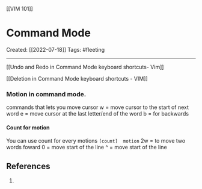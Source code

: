 [[VIM 101]]

# Command Mode
Created:  [[2022-07-18]]
Tags: #fleeting 

---
[[Undo and Redo in Command Mode keyboard shortcuts- Vim]]

[[Deletion in Command Mode keyboard shortcuts - VIM]]




### Motion in command mode.
commands that lets you move cursor
w = move cursor to the start of next word
e = move cursor at the last letter/end of the word
b = for backwards

#### Count for motion 
You can use count for every motions
`[count]  motion`
2w = to move two words foward
0 = move start of the line 
^ = move start of the line












## References
1. 